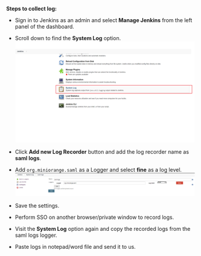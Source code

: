 **Steps to collect log:**

* Sign in to Jenkins as an admin and select **Manage Jenkins** from the left panel of the dashboard.
  
* Scroll down to find the **System Log** option.
  ![image_1](docs/images/troubleshooting/system-log.png)

* Click **Add new Log Recorder** button and add the log recorder name as **saml logs**.
* Add ```org.miniorange.saml``` as a Logger and select **fine** as a log level.
  ![image_1](docs/images/troubleshooting/logger-record.png)
* Save the settings.
* Perform SSO on another browser/private window to record logs.
* Visit the **System Log** option again and copy the recorded logs from the saml logs logger.
* Paste logs in notepad/word file and send it to us.